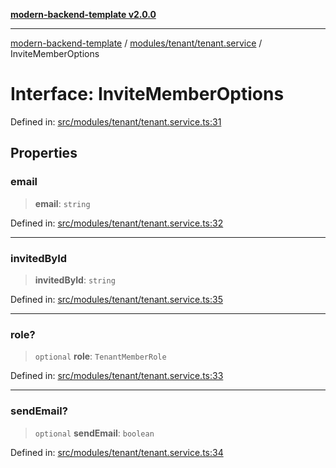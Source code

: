 [**modern-backend-template v2.0.0**](../../../../README.md)

***

[modern-backend-template](../../../../modules.md) / [modules/tenant/tenant.service](../README.md) / InviteMemberOptions

# Interface: InviteMemberOptions

Defined in: [src/modules/tenant/tenant.service.ts:31](https://github.com/maemreyo/saas-4cus-nodejs/blob/2a5b3f3aa11335dfa561e80e1feabb8e6084261e/src/modules/tenant/tenant.service.ts#L31)

## Properties

### email

> **email**: `string`

Defined in: [src/modules/tenant/tenant.service.ts:32](https://github.com/maemreyo/saas-4cus-nodejs/blob/2a5b3f3aa11335dfa561e80e1feabb8e6084261e/src/modules/tenant/tenant.service.ts#L32)

***

### invitedById

> **invitedById**: `string`

Defined in: [src/modules/tenant/tenant.service.ts:35](https://github.com/maemreyo/saas-4cus-nodejs/blob/2a5b3f3aa11335dfa561e80e1feabb8e6084261e/src/modules/tenant/tenant.service.ts#L35)

***

### role?

> `optional` **role**: `TenantMemberRole`

Defined in: [src/modules/tenant/tenant.service.ts:33](https://github.com/maemreyo/saas-4cus-nodejs/blob/2a5b3f3aa11335dfa561e80e1feabb8e6084261e/src/modules/tenant/tenant.service.ts#L33)

***

### sendEmail?

> `optional` **sendEmail**: `boolean`

Defined in: [src/modules/tenant/tenant.service.ts:34](https://github.com/maemreyo/saas-4cus-nodejs/blob/2a5b3f3aa11335dfa561e80e1feabb8e6084261e/src/modules/tenant/tenant.service.ts#L34)
